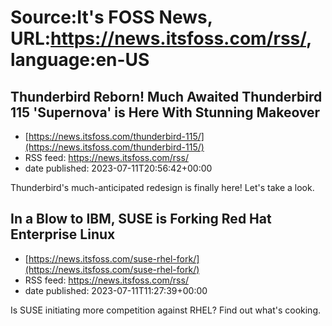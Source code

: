 # Source:It's FOSS News, URL:https://news.itsfoss.com/rss/, language:en-US

## Thunderbird Reborn! Much Awaited Thunderbird 115 'Supernova' is Here With Stunning Makeover
 - [https://news.itsfoss.com/thunderbird-115/](https://news.itsfoss.com/thunderbird-115/)
 - RSS feed: https://news.itsfoss.com/rss/
 - date published: 2023-07-11T20:56:42+00:00

Thunderbird's much-anticipated redesign is finally here! Let's take a look.

## In a Blow to IBM, SUSE is Forking Red Hat Enterprise Linux
 - [https://news.itsfoss.com/suse-rhel-fork/](https://news.itsfoss.com/suse-rhel-fork/)
 - RSS feed: https://news.itsfoss.com/rss/
 - date published: 2023-07-11T11:27:39+00:00

Is SUSE initiating more competition against RHEL? Find out what's cooking.

